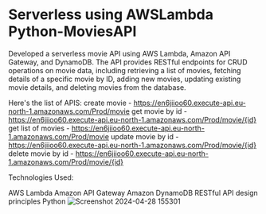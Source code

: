 # Serverless using AWSLambda Python-MoviesAPI

Developed a serverless movie API using AWS Lambda, Amazon API Gateway, and DynamoDB. The API provides RESTful endpoints for CRUD operations on movie data, including retrieving a list of movies, fetching details of a specific movie by ID, adding new movies, updating existing movie details, and deleting movies from the database.

Here's the list of APIS: 
create movie -       https://en6jiioo60.execute-api.eu-north-1.amazonaws.com/Prod/movie
get movie by id -    https://en6jiioo60.execute-api.eu-north-1.amazonaws.com/Prod/movie/{id}
get list of movies - https://en6jiioo60.execute-api.eu-north-1.amazonaws.com/Prod/movie
update movie by id - https://en6jiioo60.execute-api.eu-north-1.amazonaws.com/Prod/movie/{id}
delete movie by id - https://en6jiioo60.execute-api.eu-north-1.amazonaws.com/Prod/movie/{id}

Technologies Used:

AWS Lambda
Amazon API Gateway
Amazon DynamoDB
RESTful API design principles
Python 
![Screenshot 2024-04-28 155301](https://github.com/PoojaMandal/AWSLambda-MoviesAPI/assets/63387928/e2a2c902-99a8-49a9-a0bf-3496b315de69)


